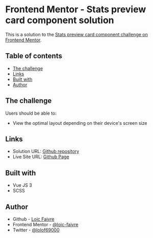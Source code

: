 # Frontend Mentor - Stats preview card component solution

This is a solution to the [Stats preview card component challenge on Frontend Mentor](https://www.frontendmentor.io/challenges/stats-preview-card-component-8JqbgoU62).

## Table of contents

- [The challenge](#the-challenge)
- [Links](#links)
- [Built with](#built-with)
- [Author](#author)

## The challenge

Users should be able to:

- View the optimal layout depending on their device's screen size

## Links

- Solution URL: [Github repository](https://github.com/loic-faivre/stats-preview-card-component)
- Live Site URL: [Github Page](https://loic-faivre.github.io/stats-preview-card-component/#/)

## Built with

- Vue JS 3
- SCSS

## Author

- Github - [Loic Faivre](https://github.com/loic-faivre)
- Frontend Mentor - [@loic-faivre](https://www.frontendmentor.io/profile/loic-faivre)
- Twitter - [@lolof69000](https://twitter.com/lolof69000)